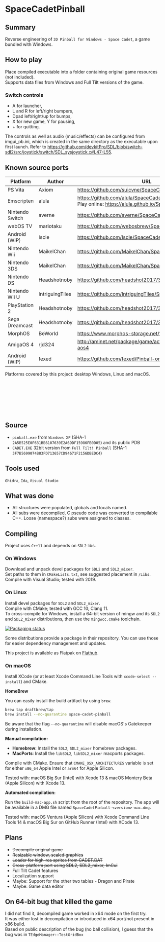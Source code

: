 <!-- markdownlint-disable-file MD033 -->

# SpaceCadetPinball

## Summary

Reverse engineering of `3D Pinball for Windows - Space Cadet`, a game bundled with Windows.

## How to play

Place compiled executable into a folder containing original game resources (not included).\
Supports data files from Windows and Full Tilt versions of the game.

### Switch controls

- A for launcher,
- L and R for left/right bumpers,
- Dpad left/right/up for bumps,
- X for new game, Y for pausing,
- \+ for quitting.

The controls as well as audio (music/effects) can be configured from imgui_pb.ini, which is created in the same directory as the executable upon first launch.
Refer to <https://github.com/devkitPro/SDL/blob/switch-sdl2/src/joystick/switch/SDL_sysjoystick.c#L47-L55>.

## Known source ports

| Platform           | Author          | URL                                                                                                        |
| ------------------ | --------------- | ---------------------------------------------------------------------------------------------------------- |
| PS Vita            | Axiom           | <https://github.com/suicvne/SpaceCadetPinball_Vita>                                                        |
| Emscripten         | alula           | <https://github.com/alula/SpaceCadetPinball> <br> Play online: <https://alula.github.io/SpaceCadetPinball> |
| Nintendo Switch    | averne          | <https://github.com/averne/SpaceCadetPinball-NX>                                                           |
| webOS TV           | mariotaku       | <https://github.com/webosbrew/SpaceCadetPinball>                                                           |
| Android (WIP)      | Iscle           | https://github.com/Iscle/SpaceCadetPinball                                                                 |
| Nintendo Wii       | MaikelChan      | https://github.com/MaikelChan/SpaceCadetPinball                                                            |
| Nintendo 3DS       | MaikelChan      | https://github.com/MaikelChan/SpaceCadetPinball/tree/3ds                                                   |
| Nintendo DS        | Headshotnoby    | https://github.com/headshot2017/3dpinball-nds                                                              |
| Nintendo Wii U     | IntriguingTiles | https://github.com/IntriguingTiles/SpaceCadetPinball-WiiU                                                  |
| PlayStation 2      | Headshotnoby    | https://github.com/headshot2017/3dpinball-ps2                                                              |
| Sega Dreamcast     | Headshotnoby    | https://github.com/headshot2017/3dpinball-dc                                                               |
| MorphOS            | BeWorld         | https://www.morphos-storage.net/?id=1688897                                                                |
| AmigaOS 4          | rjd324          | http://aminet.net/package/game/actio/spacecadetpinball-aos4                                                |
| Android (WIP)      | fexed           | https://github.com/fexed/Pinball-on-Android                                                                |

Platforms covered by this project: desktop Windows, Linux and macOS.

<br>
<br>
<br>
<br>
<br>
<br>

## Source

* `pinball.exe` from `Windows XP` (SHA-1 `2A5B525E0F631BB6107639E2A69DF15986FB0D05`) and its public PDB
* `CADET.EXE` 32bit version from `Full Tilt! Pinball` (SHA-1 `3F7B5699074B83FD713657CD94671F2156DBEDC4`)

## Tools used

`Ghidra`, `Ida`, `Visual Studio`

## What was done

* All structures were populated, globals and locals named.
* All subs were decompiled, C pseudo code was converted to compilable C++. Loose (namespace?) subs were assigned to classes.

## Compiling

Project uses `C++11` and depends on `SDL2` libs.

### On Windows

Download and unpack devel packages for `SDL2` and `SDL2_mixer`.\
Set paths to them in `CMakeLists.txt`, see suggested placement in `/Libs`.\
Compile with Visual Studio; tested with 2019.

### On Linux

Install devel packages for `SDL2` and `SDL2_mixer`.\
Compile with CMake; tested with GCC 10, Clang 11.\
To cross-compile for Windows, install a 64-bit version of mingw and its `SDL2` and `SDL2_mixer` distributions, then use the `mingwcc.cmake` toolchain.

[![Packaging status](https://repology.org/badge/tiny-repos/spacecadetpinball.svg)](https://repology.org/project/spacecadetpinball/versions)

Some distributions provide a package in their repository. You can use those for easier dependency management and updates.

This project is available as Flatpak on [Flathub](https://flathub.org/apps/details/com.github.k4zmu2a.spacecadetpinball).

### On macOS

Install XCode (or at least Xcode Command Line Tools with `xcode-select --install`) and CMake.

**HomeBrew**

You can easily install the build artifact by using `brew`.

```sh
brew tap draftbrew/tap
brew install --no-quarantine space-cadet-pinball
```

Be aware that the flag `--no-quarantime` will disable macOS's Gatekeeper during installation.

**Manual compilation:**

* **Homebrew**: Install the `SDL2`, `SDL2_mixer` homebrew packages.
* **MacPorts**: Install the `libSDL2`, `libSDL2_mixer` macports packages.

Compile with CMake. Ensure that `CMAKE_OSX_ARCHITECTURES` variable is set for either `x86_64` Apple Intel or `arm64` for Apple Silicon.

Tested with: macOS Big Sur (Intel) with Xcode 13 & macOS Montery Beta (Apple Silicon) with Xcode 13.

**Automated compilation:**

Run the `build-mac-app.sh` script from the root of the repository. The app will be available in a DMG file named `SpaceCadetPinball-<version>-mac.dmg`.

Tested with: macOS Ventura (Apple Silicon) with Xcode Command Line Tools 14 & macOS Big Sur on GitHub Runner (Intel) with XCode 13.

## Plans

* ~~Decompile original game~~
* ~~Resizable window, scaled graphics~~
* ~~Loader for high-res sprites from CADET.DAT~~
* ~~Cross-platform port using SDL2, SDL2_mixer, ImGui~~
* Full Tilt Cadet features
* Localization support
* Maybe: Support for the other two tables - Dragon and Pirate
* Maybe: Game data editor

## On 64-bit bug that killed the game

I did not find it, decompiled game worked in x64 mode on the first try.\
It was either lost in decompilation or introduced in x64 port/not present in x86 build.\
Based on public description of the bug (no ball collision), I guess that the bug was in `TEdgeManager::TestGridBox`
